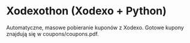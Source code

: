 # Xodexothon (Xodexo + Python)

Automatyczne, masowe pobieranie kuponów z Xodexo.
Gotowe kupony znajdują się w coupons/coupons.pdf.
